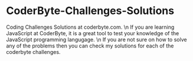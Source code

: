 # CoderByte-Challenges-Solutions
Coding Challenges Solutions at coderbyte.com. \n
If you are learning JavaScript at CoderByte, it is a great tool to test your knowledge of the JavaScript programming langugage. \n
If you are not sure on how to solve any of the problems then you can check my solutions for each of the coderbyte challenges.
